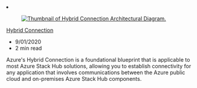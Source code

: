 <!-- This file is automatically generated by build/architectures/build_index.py. Any updates will be lost. -->

<!-- markdownlint-disable MD033 -->

<li class="grid-item item-column" data-categories="Hybrid Networking ">
<article class="card">
    <div class="card-header has-margin-bottom-none" aria-hidden="true">
        <figure class="image diagram has-height-175 has-overflow-hidden level">
            <a href="/azure/architecture/solution-ideas/articles/hybrid-connectivity"><img src="/azure/architecture/browse/thumbs/hybrid-connectivity.png" class="diagram" alt="Thumbnail of Hybrid Connection Architectural Diagram." data-linktype="relative-path"></a>
        </figure>
    </div>
    <div class="card-content">
        <a class="card-content-title has-margin-top-none" href="/azure/architecture/solution-ideas/articles/hybrid-connectivity">
            <p>Hybrid Connection</p>
        </a>
        <ul class="card-content-metadata">
            <li>9/01/2020</li>
            <li>2 min read</li>
        </ul>
        <p class="card-content-description">Azure's Hybrid Connection is a foundational blueprint that is applicable to most Azure Stack Hub solutions, allowing you to establish connectivity for any application that involves communications between the Azure public cloud and on-premises Azure Stack Hub components.</p>
        <div class="bottom-to-top-fade is-hidden-mobile"></div>
    </div>
</article>
</li>
